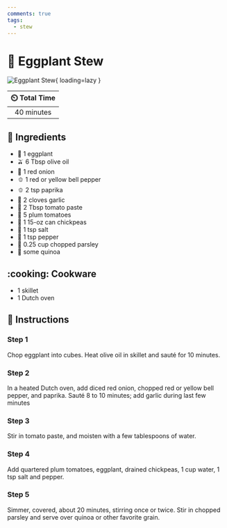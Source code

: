 ```yaml
---
comments: true
tags:
  - stew
---
```

# :eggplant: Eggplant Stew

![Eggplant Stew](../assets/images/eggplant-stew.jpg){ loading=lazy }

| :timer_clock: Total Time |
|:-----------------------: |
| 40 minutes |

## :salt: Ingredients

- :eggplant: 1 eggplant
- :olive: 6 Tbsp olive oil
- :onion: 1 red onion
- :bell_pepper: 1 red or yellow bell pepper
- :bell_pepper: 2 tsp paprika
- :garlic: 2 cloves garlic
- :tomato: 2 Tbsp tomato paste
- :tomato: 5 plum tomatoes
- :falafel: 1 15-oz can chickpeas
- :salt: 1 tsp salt
- :salt: 1 tsp pepper
- :herb: 0.25 cup chopped parsley
- :ear_of_rice: some quinoa

## :cooking: Cookware

- 1 skillet
- 1 Dutch oven

## :pencil: Instructions

### Step 1

Chop eggplant into cubes. Heat olive oil in skillet and sauté for 10 minutes.

### Step 2

In a heated Dutch oven, add diced red onion, chopped red or yellow bell pepper, and paprika. Sauté 8 to 10 minutes; add
garlic during last few minutes

### Step 3

Stir in tomato paste, and moisten with a few tablespoons of water.

### Step 4

Add quartered plum tomatoes, eggplant, drained chickpeas, 1 cup water, 1 tsp salt and pepper.

### Step 5

Simmer, covered, about 20 minutes, stirring once or twice. Stir in chopped parsley and serve over quinoa or other
favorite grain.
